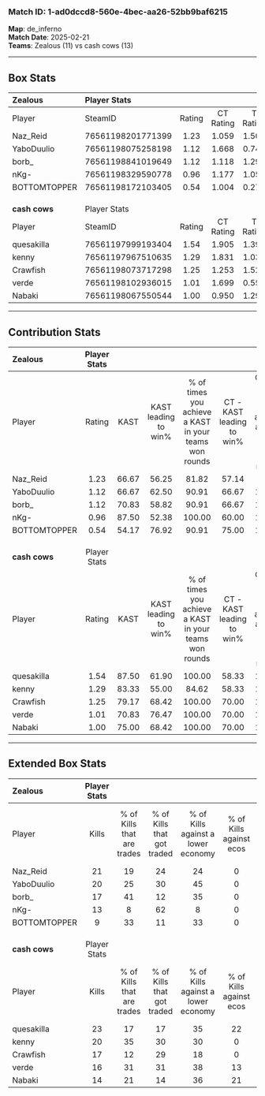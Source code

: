 ### Match ID: 1-ad0dccd8-560e-4bec-aa26-52bb9baf6215  
**Map**: de_inferno  
**Match Date**: 2025-02-21  
**Teams**: Zealous (11) vs cash cows (13)  

---  

## Box Stats  

| **Zealous**   | Player Stats      |        |           |          |       |       |       |         |        |      |     |
| :- | :- | :-: | :-: | :-: | :-: | :-: | :-: | :-: | :-: | :-: | :-: |
| Player        | SteamID           | Rating | CT Rating | T Rating | KAST  |  ADR  | Kills | Assists | Deaths | K/D  | HS% |
| Naz_Reid      | 76561198201771399 |  1.23  |   1.059   |  1.509   | 66.67 | 87.0  |  21   |    6    |   17   | 1.24 | 47  |
| YaboDuulio    | 76561198075258198 |  1.12  |   1.668   |  0.742   | 66.67 | 86.1  |  20   |    4    |   20   | 1.00 | 70  |
| borb_         | 76561198841019649 |  1.12  |   1.118   |  1.295   | 70.83 | 84.8  |  17   |    8    |   17   | 1.00 | 41  |
| nKg-          | 76561198329590778 |  0.96  |   1.177   |  1.052   | 87.50 | 58.7  |  13   |    6    |   19   | 0.68 | 69  |
| BOTTOMTOPPER  | 76561198172103405 |  0.54  |   1.004   |  0.274   | 54.17 | 47.0  |   9   |    3    |   18   | 0.50 | 100 |
|               |                   |        |           |          |       |       |       |         |        |      |     |
|               |                   |        |           |          |       |       |       |         |        |      |     |
|               |                   |        |           |          |       |       |       |         |        |      |     |
| **cash cows** | Player Stats      |        |           |          |       |       |       |         |        |      |     |
| Player        | SteamID           | Rating | CT Rating | T Rating | KAST  |  ADR  | Kills | Assists | Deaths | K/D  | HS% |
| quesakilla    | 76561197999193404 |  1.54  |   1.905   |  1.398   | 87.50 | 111.3 |  23   |    7    |   17   | 1.35 | 47  |
| kenny         | 76561197967510635 |  1.29  |   1.831   |  1.030   | 83.33 | 77.1  |  20   |    7    |   17   | 1.18 | 45  |
| Crawfish      | 76561198073717298 |  1.25  |   1.253   |  1.529   | 79.17 | 88.0  |  17   |    6    |   14   | 1.21 | 41  |
| verde         | 76561198102936015 |  1.01  |   1.699   |  0.555   | 70.83 | 66.3  |  16   |    4    |   17   | 0.94 | 31  |
| Nabaki        | 76561198067550544 |  1.00  |   0.950   |  1.290   | 75.00 | 65.3  |  14   |    8    |   16   | 0.88 | 50  |
---  

## Contribution Stats  

| **Zealous**   | Player Stats |       |                      |                                                        |                           |                                                             |                          |                                                            |
| :- | :-: | :-: | :-: | :-: | :-: | :-: | :-: | :-: |
| Player        |    Rating    | KAST  | KAST leading to win% | % of times you achieve a KAST in your teams won rounds | CT - KAST leading to win% | CT - % of times you achieve a KAST in your teams won rounds | T - KAST leading to win% | T - % of times you achieve a KAST in your teams won rounds |
| Naz_Reid      |     1.23     | 66.67 |        56.25         |                         81.82                          |           57.14           |                            66.67                            |          55.56           |                           100.00                           |
| YaboDuulio    |     1.12     | 66.67 |        62.50         |                         90.91                          |           66.67           |                           100.00                            |          57.14           |                           80.00                            |
| borb_         |     1.12     | 70.83 |        58.82         |                         90.91                          |           66.67           |                           100.00                            |          50.00           |                           80.00                            |
| nKg-          |     0.96     | 87.50 |        52.38         |                         100.00                         |           60.00           |                           100.00                            |          45.45           |                           100.00                           |
| BOTTOMTOPPER  |     0.54     | 54.17 |        76.92         |                         90.91                          |           75.00           |                           100.00                            |          80.00           |                           80.00                            |
|               |              |       |                      |                                                        |                           |                                                             |                          |                                                            |
|               |              |       |                      |                                                        |                           |                                                             |                          |                                                            |
|               |              |       |                      |                                                        |                           |                                                             |                          |                                                            |
| **cash cows** | Player Stats |       |                      |                                                        |                           |                                                             |                          |                                                            |
| Player        |    Rating    | KAST  | KAST leading to win% | % of times you achieve a KAST in your teams won rounds | CT - KAST leading to win% | CT - % of times you achieve a KAST in your teams won rounds | T - KAST leading to win% | T - % of times you achieve a KAST in your teams won rounds |
| quesakilla    |     1.54     | 87.50 |        61.90         |                         100.00                         |           58.33           |                           100.00                            |          66.67           |                           100.00                           |
| kenny         |     1.29     | 83.33 |        55.00         |                         84.62                          |           58.33           |                           100.00                            |          50.00           |                           66.67                            |
| Crawfish      |     1.25     | 79.17 |        68.42         |                         100.00                         |           70.00           |                           100.00                            |          66.67           |                           100.00                           |
| verde         |     1.01     | 70.83 |        76.47         |                         100.00                         |           70.00           |                           100.00                            |          85.71           |                           100.00                           |
| Nabaki        |     1.00     | 75.00 |        68.42         |                         100.00                         |           70.00           |                           100.00                            |          66.67           |                           100.00                           |
---  

## Extended Box Stats  

| **Zealous**   | Player Stats |                            |                            |                                    |                         |                              |                                 |        |                             |                                     |                          |                               |                            |
| :- | :-: | :-: | :-: | :-: | :-: | :-: | :-: | :-: | :-: | :-: | :-: | :-: | :-: |
| Player        |    Kills     | % of Kills that are trades | % of Kills that got traded | % of Kills against a lower economy | % of Kills against ecos | % of Kills that are flawless | % of Kills that are close duels | Deaths | % of Deaths that get traded | % of Deaths against a lower economy | % of Deaths against ecos | % of Deaths that are flawless | % of Deaths that are close |
| Naz_Reid      |      21      |             19             |             24             |                 24                 |            0            |              62              |                5                |   17   |             12              |                 18                  |            0             |              35               |             6              |
| YaboDuulio    |      20      |             25             |             30             |                 45                 |            0            |              55              |               20                |   20   |             20              |                 25                  |            0             |              60               |             10             |
| borb_         |      17      |             41             |             12             |                 35                 |            0            |              65              |                0                |   17   |             24              |                 18                  |            0             |              59               |             6              |
| nKg-          |      13      |             8              |             62             |                 8                  |            0            |              46              |               23                |   19   |             37              |                 21                  |            0             |              58               |             5              |
| BOTTOMTOPPER  |      9       |             33             |             11             |                 33                 |            0            |              67              |                0                |   18   |             22              |                 22                  |            0             |              67               |             6              |
|               |              |                            |                            |                                    |                         |                              |                                 |        |                             |                                     |                          |                               |                            |
|               |              |                            |                            |                                    |                         |                              |                                 |        |                             |                                     |                          |                               |                            |
|               |              |                            |                            |                                    |                         |                              |                                 |        |                             |                                     |                          |                               |                            |
| **cash cows** | Player Stats |                            |                            |                                    |                         |                              |                                 |        |                             |                                     |                          |                               |                            |
| Player        |    Kills     | % of Kills that are trades | % of Kills that got traded | % of Kills against a lower economy | % of Kills against ecos | % of Kills that are flawless | % of Kills that are close duels | Deaths | % of Deaths that get traded | % of Deaths against a lower economy | % of Deaths against ecos | % of Deaths that are flawless | % of Deaths that are close |
| quesakilla    |      23      |             17             |             17             |                 35                 |           22            |              52              |                9                |   17   |             29              |                 18                  |            0             |              65               |             6              |
| kenny         |      20      |             35             |             30             |                 30                 |            0            |              65              |                5                |   17   |             35              |                 24                  |            0             |              47               |             12             |
| Crawfish      |      17      |             12             |             29             |                 18                 |            0            |              53              |               12                |   14   |             21              |                 14                  |            7             |              57               |             7              |
| verde         |      16      |             31             |             31             |                 38                 |           13            |              56              |                6                |   17   |             29              |                 18                  |            6             |              65               |             12             |
| Nabaki        |      14      |             21             |             14             |                 36                 |           21            |              64              |                0                |   16   |             25              |                 19                  |            0             |              63               |             13             |
